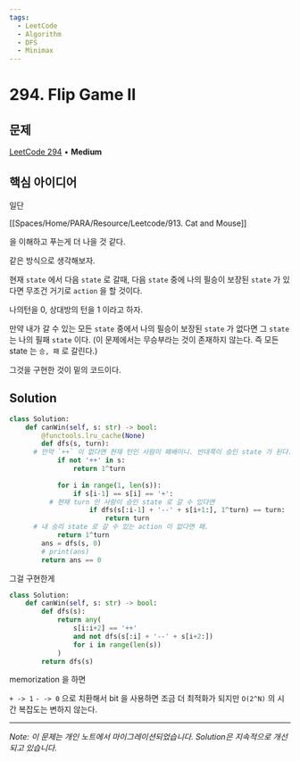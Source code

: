 ```yaml
---
tags:
  - LeetCode
  - Algorithm
  - DFS
  - Minimax
---
```


# 294. Flip Game II

## 문제

[LeetCode 294](https://leetcode.com/problems/flip-game-ii/) • **Medium**

## 핵심 아이디어

일단

[[Spaces/Home/PARA/Resource/Leetcode/913. Cat and Mouse]]

을 이해하고 푸는게 더 나을 것 같다.

같은 방식으로 생각해보자.

현재 `state` 에서 다음 `state` 로 갈때, 다음 `state` 중에 나의 필승이 보장된 `state` 가 있다면 무조건 거기로 `action` 을 할 것이다.

나의턴을 0, 상대방의 턴을 1 이라고 하자.

만약 내가 갈 수 있는 모든 `state` 중에서 나의 필승이 보장된 `state` 가 없다면 그 `state` 는 나의 필패 `state` 이다. (이 문제에서는 무승부라는 것이 존재하지 않는다. 즉 모든 state 는 `승, 패` 로 갈린다.)

그것을 구현한 것이 밑의 코드이다.

## Solution

```python
class Solution:
    def canWin(self, s: str) -> bool:
        @functools.lru_cache(None)
        def dfs(s, turn):
      # 만약 `++` 이 없다면 현재 턴인 사람이 패배이니. 반대쪽이 승인 state 가 된다.
            if not '++' in s:
                return 1^turn
            
            for i in range(1, len(s)):
                if s[i-1] == s[i] == '+':
          # 현재 turn 인 사람이 승인 state 로 갈 수 있다면
                    if dfs(s[:i-1] + '--' + s[i+1:], 1^turn) == turn:
                        return turn
      # 내 승리 state 로 갈 수 있는 action 이 없다면 패.
            return 1^turn
        ans = dfs(s, 0)
        # print(ans)
        return ans == 0
```

그걸 구현한게

```python
class Solution:
    def canWin(self, s: str) -> bool:
        def dfs(s):
            return any(
                s[i:i+2] == '++' 
                and not dfs(s[:i] + '--' + s[i+2:]) 
                for i in range(len(s))
            )
        return dfs(s)
```

memorization 을 하면

`+ -> 1` `- -> 0` 으로 치환해서 bit 을 사용하면 조금 더 최적화가 되지만 `O(2^N)` 의 시간 복잡도는 변하지 않는다.

---

*Note: 이 문제는 개인 노트에서 마이그레이션되었습니다. Solution은 지속적으로 개선되고 있습니다.*

